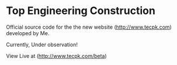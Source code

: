 # Top Engineering Construction

Official source code for the the new website (http://www.tecpk.com) developed by Me.

Currently, Under observation!

View Live at (http://www.tecpk.com/beta)